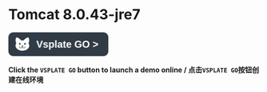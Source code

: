 # Tomcat 8.0.43-jre7

<a href="https://www.vsplate.com/?docker-compose=https://github.com/vsplate/dcenvs/tomcat/8.0.43-jre7"><img alt="VSPLATE GO" src="https://raw.githubusercontent.com/vsplate/images/master/vsgo_btn.png" width="200px"></a>

**Click the `VSPLATE GO` button to launch a demo online / 点击`VSPLATE GO`按钮创建在线环境**